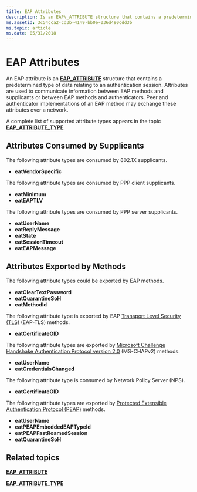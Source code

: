 ```yaml
---
title: EAP Attributes
description: Is an EAP\_ATTRIBUTE structure that contains a predetermined type of data relating to an authentication session.
ms.assetid: 3c54cca2-cd3b-4149-bb0e-036d490cdd3b
ms.topic: article
ms.date: 05/31/2018
---
```


# EAP Attributes

An EAP attribute is an [**EAP\_ATTRIBUTE**](/windows/desktop/api/eaptypes/ns-eaptypes-eap_attribute) structure that contains a predetermined type of data relating to an authentication session. Attributes are used to communicate information between EAP methods and supplicants or between EAP methods and authenticators. Peer and authenticator implementations of an EAP method may exchange these attributes over a network.

A complete list of supported attribute types appears in the topic [**EAP\_ATTRIBUTE\_TYPE**](/windows/desktop/api/eaptypes/ne-eaptypes-eap_attribute_type).

## Attributes Consumed by Supplicants

The following attribute types are consumed by 802.1X supplicants.

-   **eatVendorSpecific**

The following attribute types are consumed by PPP client supplicants.

-   **eatMinimum**
-   **eatEAPTLV**

The following attribute types are consumed by PPP server supplicants.

-   **eatUserName**
-   **eatReplyMessage**
-   **eatState**
-   **eatSessionTimeout**
-   **eatEAPMessage**

## Attributes Exported by Methods

The following attribute types could be exported by EAP methods.

-   **eatClearTextPassword**
-   **eatQuarantineSoH**
-   **eatMethodId**

The following attribute type is exported by EAP [Transport Level Security (TLS)](Https//go.microsoft.com/fwlink/p/?linkid=83935) (EAP-TLS) methods.

-   **eatCertificateOID**

The following attribute types are exported by [Microsoft Challenge Handshake Authentication Protocol version 2.0](Https//go.microsoft.com/fwlink/p/?linkid=83939) (MS-CHAPv2) methods.

-   **eatUserName**
-   **eatCredentialsChanged**

The following attribute type is consumed by Network Policy Server (NPS).

-   **eatCertificateOID**

The following attribute types are exported by [Protected Extensible Authentication Protocol (PEAP)](Https//go.microsoft.com/fwlink/p/?linkid=83939) methods.

-   **eatUserName**
-   **eatPEAPEmbeddedEAPTypeId**
-   **eatPEAPFastRoamedSession**
-   **eatQuarantineSoH**

## Related topics

<dl> <dt>

[**EAP\_ATTRIBUTE**](/windows/desktop/api/eaptypes/ns-eaptypes-eap_attribute)
</dt> <dt>

[**EAP\_ATTRIBUTE\_TYPE**](/windows/desktop/api/eaptypes/ne-eaptypes-eap_attribute_type)
</dt> </dl>

 

 




